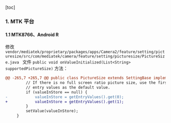 [toc]

### 1. MTK 平台

#### 1.1 MTK8766、Android R

修改 `vendor/mediatek/proprietary/packages/apps/Camera2/feature/setting/picturesize/src/com/mediatek/camera/feature/setting/picturesize/PictureSize.java ` 文件 `public void onValueInitialized(List<String> supportedPictureSize)` 方法：

```diff
@@ -265,7 +265,7 @@ public class PictureSize extends SettingBase implements
         // If there is no full screen ratio picture size, use the first value in
         // entry values as the default value.
         if (valueInStore == null) {
-            valueInStore = getEntryValues().get(0);
+            valueInStore = getEntryValues().get(1);
         }
         setValue(valueInStore);
     }
```

